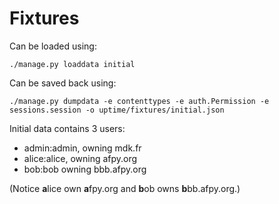 # Fixtures

Can be loaded using:

    ./manage.py loaddata initial

Can be saved back using:

    ./manage.py dumpdata -e contenttypes -e auth.Permission -e sessions.session -o uptime/fixtures/initial.json

Initial data contains 3 users:

- admin:admin, owning mdk.fr
- alice:alice, owning afpy.org
- bob:bob owning bbb.afpy.org

(Notice **a**lice own **a**fpy.org and **b**ob owns **b**bb.afpy.org.)
